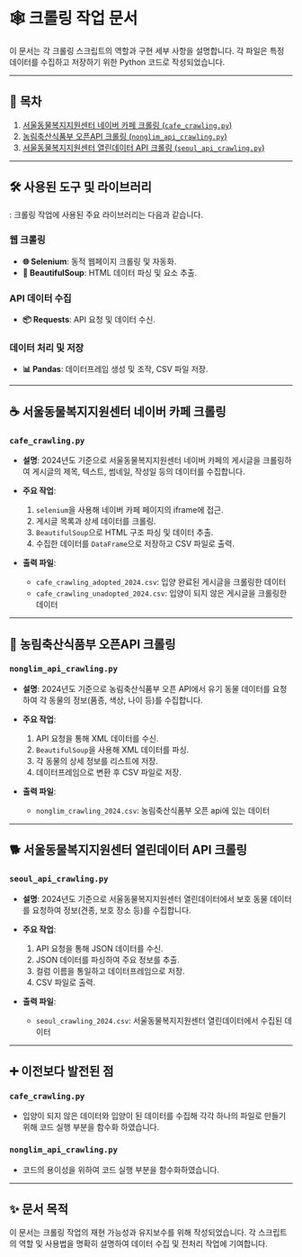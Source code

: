 #  🕸️ 크롤링 작업 문서

이 문서는 각 크롤링 스크립트의 역할과 구현 세부 사항을 설명합니다. 각 파일은 특정 데이터를 수집하고 저장하기 위한 Python 코드로 작성되었습니다.

---

## 📜 목차
1. [서울동물복지지원센터 네이버 카페 크롤링 (`cafe_crawling.py`)](#-서울동물복지지원센터-네이버-카페-크롤링)
2. [농림축산식품부 오픈API 크롤링 (`nonglim_api_crawling.py`)](#-농림축산식품부-오픈api-크롤링)
3. [서울동물복지지원센터 열린데이터 API 크롤링 (`seoul_api_crawling.py`)](#-서울동물복지지원센터-열린데이터-api-크롤링)

---

## 🛠 사용된 도구 및 라이브러리

: 크롤링 작업에 사용된 주요 라이브러리는 다음과 같습니다.

### 웹 크롤링
- **🌐 Selenium**: 동적 웹페이지 크롤링 및 자동화.
- **📝 BeautifulSoup**: HTML 데이터 파싱 및 요소 추출.

### API 데이터 수집
- **📦 Requests**: API 요청 및 데이터 수신.

### 데이터 처리 및 저장
- **📊 Pandas**: 데이터프레임 생성 및 조작, CSV 파일 저장.


---

## ☕ 서울동물복지지원센터 네이버 카페 크롤링

### `cafe_crawling.py`

- **설명**: 2024년도 기준으로 서울동물복지지원센터 네이버 카페의 게시글을 크롤링하여 게시글의 제목, 텍스트, 썸네일, 작성일 등의 데이터를 수집합니다.
- **주요 작업**:
  1. `selenium`을 사용해 네이버 카페 페이지의 iframe에 접근.
  2. 게시글 목록과 상세 데이터를 크롤링.
  3. `BeautifulSoup`으로 HTML 구조 파싱 및 데이터 추출.
  4. 수집한 데이터를 `DataFrame`으로 저장하고 CSV 파일로 출력.
  
- **출력 파일**:
  - `cafe_crawling_adopted_2024.csv`: 입양 완료된 게시글을 크롤링한 데이터
  - `cafe_crawling_unadopted_2024.csv`: 입양이 되지 않은 게시글을 크롤링한 데이터


---

## 🐾 농림축산식품부 오픈API 크롤링

### `nonglim_api_crawling.py`

- **설명**: 2024년도 기준으로 농림축산식품부 오픈 API에서 유기 동물 데이터를 요청하여 각 동물의 정보(품종, 색상, 나이 등)를 수집합니다.
- **주요 작업**:
  1. API 요청을 통해 XML 데이터를 수신.
  2. `BeautifulSoup`을 사용해 XML 데이터를 파싱.
  3. 각 동물의 상세 정보를 리스트에 저장.
  4. 데이터프레임으로 변환 후 CSV 파일로 저장.

- **출력 파일**:
  - `nonglim_crawling_2024.csv`: 농림축산식품부 오픈 api에 있는 데이터

---

## 🐕 서울동물복지지원센터 열린데이터 API 크롤링

### `seoul_api_crawling.py`

- **설명**: 2024년도 기준으로 서울동물복지지원센터 열린데이터에서 보호 동물 데이터를 요청하여 정보(견종, 보호 장소 등)를 수집합니다.
- **주요 작업**:
  1. API 요청을 통해 JSON 데이터를 수신.
  2. JSON 데이터를 파싱하여 주요 정보를 추출.
  3. 컬럼 이름을 통일하고 데이터프레임으로 저장.
  4. CSV 파일로 출력.

- **출력 파일**:
  - `seoul_crawling_2024.csv`: 서울동물복지지원센터 열린데이터에서 수집된 데이터

---
## ➕ 이전보다 발전된 점

### `cafe_crawling.py`

- 입양이 되지 않은 데이터와 입양이 된 데이터를 수집해 각각 하나의 파일로 만들기 위해 코드 실행 부분을 함수화 하였습니다.

### `nonglim_api_crawling.py`

- 코드의 용이성을 위하여 코드 실행 부분을 함수화하였습니다.
---
## ✨ 문서 목적

이 문서는 크롤링 작업의 재현 가능성과 유지보수를 위해 작성되었습니다. 각 스크립트의 역할 및 사용법을 명확히 설명하여 데이터 수집 및 전처리 작업에 기여합니다.
